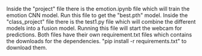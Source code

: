 Inside the "project" file there is the emotion.ipynb file which will train the emotion CNN model. Run this file to get the "best.pth" model.
Inside the "class_project" file there is the test1.py file which will combine the different models into a fusion model. Running this file will start the webcam for predictions.
Both files have their own requirement.txt files which contains the downloads for the dependencies. "pip install -r requirements.txt" to download them.
